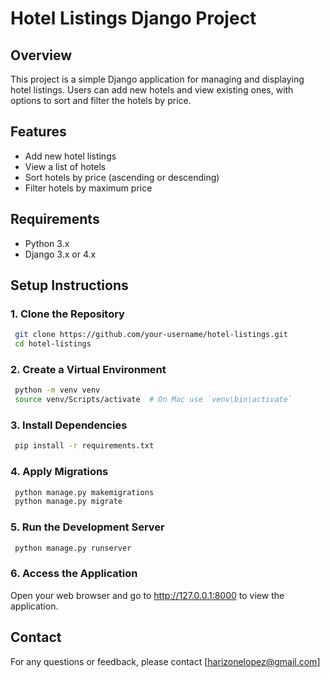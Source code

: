 # Hotel Listings Django Project

## Overview

 This project is a simple Django application for managing and displaying hotel listings. Users can add new hotels and view existing ones, with options to sort and filter the hotels by price.

## Features

- Add new hotel listings
- View a list of hotels
- Sort hotels by price (ascending or descending)
- Filter hotels by maximum price

## Requirements

- Python 3.x
- Django 3.x or 4.x

## Setup Instructions

### 1. Clone the Repository

```sh
 git clone https://github.com/your-username/hotel-listings.git
 cd hotel-listings
```

### 2. Create a Virtual Environment

```sh
 python -m venv venv
 source venv/Scripts/activate  # On Mac use `venv\bin\activate`
```

### 3. Install Dependencies

```sh
 pip install -r requirements.txt
```

### 4. Apply Migrations

```sh
 python manage.py makemigrations
 python manage.py migrate
```

### 5. Run the Development Server

```sh
 python manage.py runserver
```

### 6. Access the Application

 Open your web browser and go to http://127.0.0.1:8000 to view the application.

## Contact
 For any questions or feedback, please contact [harizonelopez@gmail.com]





